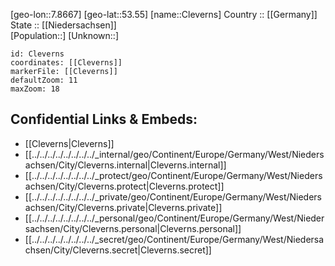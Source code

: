 ﻿---
location: [53.55,7.8667] 
mapzoom: [7,12] 
mapmarker: city 
type: City
tags:
- geo/City


SpocWebEntityId: 29628
isDeleted: false
confidential: public

---
[geo-lon::7.8667] 
[geo-lat::53.55] 
[name::Cleverns] 
Country :: [[Germany]]  
State :: [[Niedersachsen]]  
[Population::] 
[Unknown::] 


```leaflet
id: Cleverns
coordinates: [[Cleverns]] 
markerFile: [[Cleverns]] 
defaultZoom: 11 
maxZoom: 18
```


## Confidential Links & Embeds: 
- [[Cleverns|Cleverns]]  
- [[../../../../../../../../_internal/geo/Continent/Europe/Germany/West/Niedersachsen/City/Cleverns.internal|Cleverns.internal]] 
- [[../../../../../../../../_protect/geo/Continent/Europe/Germany/West/Niedersachsen/City/Cleverns.protect|Cleverns.protect]] 
- [[../../../../../../../../_private/geo/Continent/Europe/Germany/West/Niedersachsen/City/Cleverns.private|Cleverns.private]] 
- [[../../../../../../../../_personal/geo/Continent/Europe/Germany/West/Niedersachsen/City/Cleverns.personal|Cleverns.personal]] 
- [[../../../../../../../../_secret/geo/Continent/Europe/Germany/West/Niedersachsen/City/Cleverns.secret|Cleverns.secret]] 
